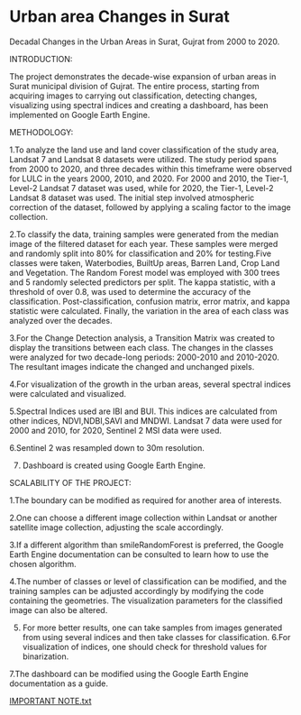 # Urban area Changes in Surat
Decadal Changes in the Urban Areas in Surat, Gujrat from 2000 to 2020.


INTRODUCTION:

The project demonstrates the decade-wise expansion of urban areas in Surat municipal division of Gujrat. The entire process, starting from acquiring images to carrying out classification, detecting changes, visualizing using spectral indices and creating a dashboard, has been implemented on Google Earth Engine.


METHODOLOGY:

1.To analyze the land use and land cover classification of the study area, Landsat 7 and Landsat 8 datasets were utilized. The study period spans from 2000 to 2020, and three decades within this timeframe were observed for LULC in the years 2000, 2010, and 2020. For 2000 and 2010, the Tier-1, Level-2 Landsat 7 dataset was used, while for 2020, the Tier-1, Level-2 Landsat 8 dataset was used. The initial step involved atmospheric correction of the dataset, followed by applying a scaling factor to the image collection.

2.To classify the data, training samples were generated from the median image of the filtered dataset for each year. These samples were merged and randomly split into 80% for classification and 20% for testing.Five classes were taken, Waterbodies, BuiltUp areas, Barren Land, Crop Land and Vegetation. The Random Forest model was employed with 300 trees and 5 randomly selected predictors per split. The kappa statistic, with a threshold of over 0.8, was used to determine the accuracy of the classification. Post-classification, confusion matrix, error matrix, and kappa statistic were calculated. Finally, the variation in the area of each class was analyzed over the decades.

3.For the Change Detection analysis, a Transition Matrix was created to display the transitions between each class. The changes in the classes were analyzed for two decade-long periods: 2000-2010 and 2010-2020. The resultant images indicate the changed and unchanged pixels.

4.For visualization of the growth in the urban areas, several spectral indices were calculated and visualized. 

5.Spectral Indices used are IBI and BUI. This indices are calculated from other indices, NDVI,NDBI,SAVI and MNDWI. Landsat 7 data were used for 2000 and 2010, for 2020, Sentinel 2 MSI data were used.

6.Sentinel 2 was resampled down to 30m resolution.

7. Dashboard is created using Google Earth Engine.



SCALABILITY OF THE PROJECT:

1.The boundary can be modified as required for another area of interests.

2.One can choose a different image collection within Landsat or another satellite image collection, adjusting the scale accordingly.

3.If a different algorithm than smileRandomForest is preferred, the Google Earth Engine documentation can be consulted to learn how to use the chosen algorithm.

4.The number of classes or level of classification can be modified, and the training samples can be adjusted accordingly by modifying the code containing the geometries. The visualization parameters for the classified image can also be altered.

5. For more better results, one can take samples from images generated from using several indices and then take classes for classification.
6.For visualization of indices, one should check for threshold values for binarization.

7.The dashboard can be modified using the Google Earth Engine documentation as a guide.


[IMPORTANT NOTE.txt](https://github.com/swarajut/Urban-area-Changes-in-Surat/files/11229784/IMPORTANT.NOTE.txt)

